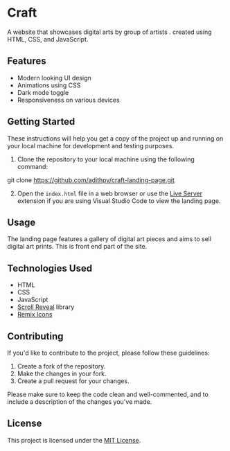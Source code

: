 # Craft

A website that showcases  digital arts by group of artists . created using HTML, CSS, and JavaScript.

## Features

- Modern looking UI design
- Animations using CSS
- Dark mode toggle
- Responsiveness on various devices

## Getting Started

These instructions will help you get a copy of the project up and running on your local machine for development and testing purposes.

1. Clone the repository to your local machine using the following command:

  git clone https://github.com/adithpv/craft-landing-page.git

2. Open the `index.html` file in a web browser or use the [Live Server](https://marketplace.visualstudio.com/items?itemName=ritwickdey.LiveServer) extension if you are     using Visual Studio Code to view the landing page.

## Usage

The landing page features a gallery of digital art pieces  and  aims to sell digital art prints. This is front end part of the site.

## Technologies Used

- HTML
- CSS
- JavaScript
- [Scroll Reveal](https://scrollrevealjs.org/) library
- [Remix Icons](https://remixicon.com/)

## Contributing

If you'd like to contribute to the project, please follow these guidelines:

1. Create a fork of the repository.
2. Make the changes in your fork.
3. Create a pull request for your changes.

Please make sure to keep the code clean and well-commented, and to include a description of the changes you've made.

## License

This project is licensed under the [MIT License](https://opensource.org/licenses/MIT).



